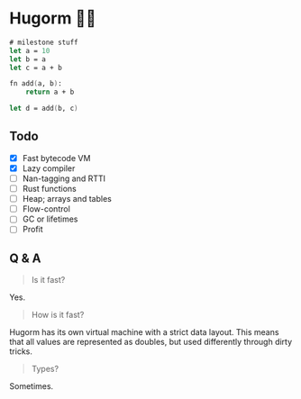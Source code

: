 # Hugorm 🐍😎

```fs
# milestone stuff
let a = 10
let b = a
let c = a + b

fn add(a, b):
    return a + b

let d = add(b, c)
```

## Todo

- [x] Fast bytecode VM
- [x] Lazy compiler
- [ ] Nan-tagging and RTTI
- [ ] Rust functions
- [ ] Heap; arrays and tables
- [ ] Flow-control
- [ ] GC or lifetimes
- [ ] Profit

## Q & A

> Is it fast?

Yes.

> How is it fast?

Hugorm has its own virtual machine with a strict data layout. This means that all values are represented as doubles, but used differently through dirty tricks.

> Types?

Sometimes.
